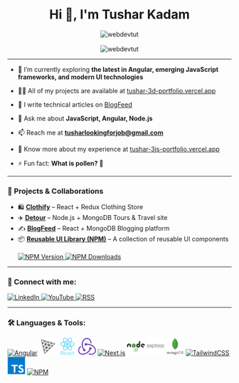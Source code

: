 <h1 align="center">Hi 👋, I'm Tushar Kadam</h1>

<p align="center"> 
  <img src="https://komarev.com/ghpvc/?username=webdevtut&label=Profile%20views&color=0e75b6&style=flat" alt="webdevtut" /> 
</p>
<p align="center">
  <img align="center" src="https://github-readme-stats.vercel.app/api/top-langs?username=webdevtut&show_icons=true&locale=en&layout=compact" alt="webdevtut" />
</p>

---

- 🌱 I’m currently exploring **the latest in Angular, emerging JavaScript frameworks, and modern UI technologies**

- 👨‍💻 All of my projects are available at [tushar-3d-portfolio.vercel.app](https://tushar-3d-portfolio.vercel.app/)

- 📝 I write technical articles on [BlogFeed](https://blogfeed.onrender.com/)

- 💬 Ask me about **JavaScript, Angular, Node.js**

- 📫 Reach me at **tusharlookingforjob@gmail.com**

- 📄 Know more about my experience at [tushar-3js-portfolio.vercel.app](https://tushar-3js-portfolio.vercel.app/)

- ⚡ Fun fact: **What is pollen? 🐝** 

---

### 🚀 Projects & Collaborations

- 🛍️ [**Clothify**](https://redux-clothify.netlify.app/) – React + Redux Clothing Store  
- ✈️ [**Detour**](https://d-tour.up.railway.app/) – Node.js + MongoDB Tours & Travel site  
- ✍️ [**BlogFeed**](https://blogfeed.onrender.com/) – React + MongoDB Blogging platform  
- 📦 [**Reusable UI Library (NPM)**](https://www.npmjs.com/package/reusable-ui-library) – A collection of reusable UI components  
  <br/>
  <a href="https://www.npmjs.com/package/reusable-ui-library">
    <img src="https://img.shields.io/npm/v/reusable-ui-library.svg?style=flat-square" alt="NPM Version" />
  </a>
  <a href="https://www.npmjs.com/package/reusable-ui-library">
    <img src="https://img.shields.io/npm/dm/reusable-ui-library.svg?style=flat-square" alt="NPM Downloads" />
  </a>

---

### 🤝 Connect with me:

<p align="left">
  <a href="https://linkedin.com/in/tushar-web-dev" target="blank">
    <img src="https://raw.githubusercontent.com/rahuldkjain/github-profile-readme-generator/master/src/images/icons/Social/linked-in-alt.svg" alt="LinkedIn" height="30" width="40" />
  </a>
  <a href="https://www.youtube.com/@tusharwebdev" target="blank">
    <img src="https://raw.githubusercontent.com/rahuldkjain/github-profile-readme-generator/master/src/images/icons/Social/youtube.svg" alt="YouTube" height="30" width="40" />
  </a>
  <a href="http://fetchrss.com/rss/64b8c0ab4cd262117728450264b8bf910221f41cf63c8f62.xml" target="blank">
    <img src="https://raw.githubusercontent.com/rahuldkjain/github-profile-readme-generator/master/src/images/icons/Social/rss.svg" alt="RSS" height="30" width="40" />
  </a>
</p>

---

### 🛠️ Languages & Tools:

<p align="left">
  <a href="https://angular.io" target="_blank"><img src="https://angular.io/assets/images/logos/angular/angular.svg" alt="Angular" width="40" height="40"/></a>
  <a href="https://threejs.org/" target="_blank"><img src="https://raw.githubusercontent.com/devicons/devicon/master/icons/threejs/threejs-original.svg" alt="Three.js" width="40" height="40"/></a>
  <a href="https://reactjs.org/" target="_blank"><img src="https://raw.githubusercontent.com/devicons/devicon/master/icons/react/react-original-wordmark.svg" alt="React" width="40" height="40"/></a>
  <a href="https://redux.js.org" target="_blank"><img src="https://raw.githubusercontent.com/devicons/devicon/master/icons/redux/redux-original.svg" alt="Redux" width="40" height="40"/></a>
  <a href="https://nextjs.org/" target="_blank"><img src="https://cdn.worldvectorlogo.com/logos/nextjs-2.svg" alt="Next.js" width="40" height="40"/></a>
  <a href="https://nodejs.org" target="_blank"><img src="https://raw.githubusercontent.com/devicons/devicon/master/icons/nodejs/nodejs-original-wordmark.svg" alt="Node.js" width="40" height="40"/></a>
  <a href="https://expressjs.com" target="_blank"><img src="https://raw.githubusercontent.com/devicons/devicon/master/icons/express/express-original-wordmark.svg" alt="Express" width="40" height="40"/></a>
  <a href="https://www.mongodb.com/" target="_blank"><img src="https://raw.githubusercontent.com/devicons/devicon/master/icons/mongodb/mongodb-original-wordmark.svg" alt="MongoDB" width="40" height="40"/></a>
  <a href="https://tailwindcss.com/" target="_blank"><img src="https://www.vectorlogo.zone/logos/tailwindcss/tailwindcss-icon.svg" alt="TailwindCSS" width="40" height="40"/></a>
  <a href="https://www.typescriptlang.org/" target="_blank"><img src="https://raw.githubusercontent.com/devicons/devicon/master/icons/typescript/typescript-original.svg" alt="TypeScript" width="40" height="40"/></a>
  <a href="https://www.npmjs.com/" target="_blank"><img src="https://upload.wikimedia.org/wikipedia/commons/d/db/Npm-logo.svg" alt="NPM" width="40" height="40"/></a>
</p>
